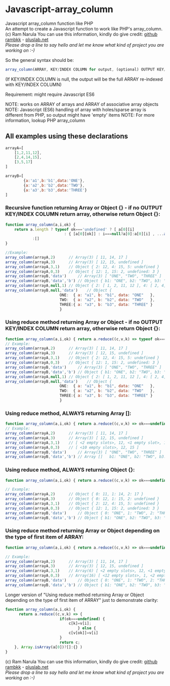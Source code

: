 # Javascript-array_column
Javascript array_column function like PHP\
An attempt to create a Javascript function to work like PHP's array_column.\
(c) Ram Narula You can use this information, kindly do give credit: [github rambkk](https://github.com/rambkk) - [pluslab.net](https://pluslab.net)\
*Please drop a line to say hello and let me know what kind of project you are working on :-)*

So the general syntax should be:
```JavaScript
array_column(ARRAY, KEY/INDEX COLUMN for output, (optional) OUTPUT KEY/INDEX COLUMN to be used as key/index for the output)
```

(If KEY/INDEX COLUMN is null, the output will be the full ARRAY re-indexed with KEY/INDEX COLUMN)


Requirement: might require Javascript ES6

NOTE: works on ARRAY of arrays and ARRAY of associative array objects\
NOTE: Javascript (ES6) handling of array with holes/sparse array is different from PHP, so output might have 'empty' items
NOTE: For more information, lookup PHP array_column

## All examples using these declarations
```JavaScript
arrayA=[
    [1,2,11,12],
    [2,4,14,15],
    [3,5,17]
]

arrayB=[ 
        {a:'a1',b:'b1',data:'ONE'},
        {a:'a2',b:'b2',data:'TWO'},
        {a:'a3',b:'b3',data:'THREE'}
]


```
  
### Recursive function returning Array or Object {} - if no OUTPUT KEY/INDEX COLUMN return array, otherwise return Object {}:
```Javascript
function array_column(a,i,ok) { 
	return a.length ? typeof ok==='undefined' ? [ a[0][i]              , ...array_column(a.slice(1),i,ok) ]
						  : { [a[0][ok]] : i===null?a[0]:a[0][i] , ...array_column(a.slice(1),i,ok) }
			:[]							
}

//Example:
array_column(arrayA,2)   	// Array(3) [ 11, 14, 17 ]
array_column(arrayA,3) 		// Array(3) [ 12, 15, undefined ]
array_column(arrayA,3,1)	// Object { 2: 12, 4: 15, 5: undefined }
array_column(arrayA,0,3)	// Object { 12: 1, 15: 2, undefined: 3 }
array_column(arrayB,'data')  	// Array(3) [ "ONE", "TWO", "THREE" ]
array_column(arrayB,'data','b') // Object { b1: "ONE", b2: "TWO", b3: "THREE" }
array_column(arrayA,null,1)	// Object { 2: [ 1, 2, 11, 12 ], 4: [ 2, 4, 14, 15 ], 5: [ 3, 5, 17 ] }
array_column(arrayB,null,'data')	// Object {
						ONE:  { a: "a1", b: "b1", data: "ONE"   },
						TWO:  { a: "a2", b: "b2", data: "TWO"   },
						THREE:{ a: "a3", b: "b3", data: "THREE" }
						}
```
  
### Using reduce method returning Array or Object - if no OUTPUT KEY/INDEX COLUMN return array, otherwise return Object {}:
```JavaScript
function array_column(a,i,ok) { return a.reduce((c,v,k) => typeof ok==='undefined' ? [c[k]=v[i],c][1] : [c[v[ok]]=i===null?v:v[i],c][1],ok===undefined?[]:{}) }
// Example:
array_column(arrayA,2)   	// Array(3) [ 11, 14, 17 ]
array_column(arrayA,3) 		// Array(3) [ 12, 15, undefined ]
array_column(arrayA,3,1)	// Object { 2: 12, 4: 15, 5: undefined }
array_column(arrayA,0,3)	// Object { 12: 1, 15: 2, undefined: 3 }
array_column(arrayB,'data')  	// Array(3) [ "ONE", "TWO", "THREE" ]
array_column(arrayB,'data','b') // Object { b1: "ONE", b2: "TWO", b3: "THREE" }
array_column(arrayA,null,1)	// Object { 2: [ 1, 2, 11, 12 ], 4: [ 2, 4, 14, 15 ], 5: [ 3, 5, 17 ] }
array_column(arrayB,null,'data')	// Object {
						ONE:  { a: "a1", b: "b1", data: "ONE"   },
						TWO:  { a: "a2", b: "b2", data: "TWO"   },
						THREE:{ a: "a3", b: "b3", data: "THREE" }
						}
```
  
### Using reduce method, ALWAYS returning Array []:
```JavaScript
function array_column(a,i,ok) { return a.reduce((c,v,k) => ok===undefined ? [c[k]=v[i],c][1] : [c[v[ok]]=i===null?v:v[i],c][1],[]) }
// Example:
array_column(arrayA,2)   	// Array(3) [ 11, 14, 17 ]
array_column(arrayA,3)   	// Array(3) [ 12, 15, undefined ]
array_column(arrayA,3,1) 	// [ <2 empty slots>, 12, <1 empty slot>, 15, undefined ]  (simplified: Array [1]=12, [3]=15, [3]=undefined)
array_column(arrayA,0,3) 	// [ <10 empty slots>, 12, 15 ] 
array_column(arrayB,'data') 	// Array(3) [ "ONE", "TWO", "THREE" ]
array_column(arrayB,'data','b') // Array []   b1: "ONE", b2: "TWO", b3: "THREE"
```
  
### Using reduce method, ALWAYS returning Object {}:
```JavaScript
function array_column(a,i,ok) { return a.reduce((c,v,k) => ok===undefined ? [c[k]=v[i],c][1] : [c[v[ok]]=i===null?v:v[i],c][1],{}) }

// Example:
array_column(arrayA,2)   	// Object { 0: 11, 1: 14, 2: 17 }
array_column(arrayA,3)   	// Object { 0: 12, 1: 15, 2: undefined }
array_column(arrayA,3,1)	// Object { 2: 12, 4: 15, 5: undefined }
array_column(arrayA,0,3)	// Object { 12: 1, 15: 2, undefined: 3 }
array_column(arrayB,'data')  	// Object { 0: "ONE", 1: "TWO", 2: "THREE" }
array_column(arrayB,'data','b') // Object { b1: "ONE", b2: "TWO", b3: "THREE" }
```
  
### Using reduce method returning Array or Object depending on the type of first item of ARRAY:
```JavaScript
function array_column(a,i,ok) { return a.reduce((c,v,k) => ok===undefined ? [c[k]=v[i],c][1] : [c[v[ok]]=i===null?v:v[i],c][1],Array.isArray(a[0])?[]:{}) }

// Example:
array_column(arrayA,2)   	// Array(3) [ 11, 14, 17 ]
array_column(arrayA,3)   	// Array(3) [ 12, 15, undefined ]
array_column(arrayA,3,1)	// Array(6) [ <2 empty slots>, 12, <1 empty slot>, 15, undefined ]
array_column(arrayA,0,3)	// Array(16) [ <12 empty slots>, 1, <2 empty slots>, 2 ]
array_column(arrayB,'data')  	// Object { 0: "ONE", 1: "TWO", 2: "THREE" }
array_column(arrayB,'data','b') // Object { b1: "ONE", b2: "TWO", b3: "THREE" }
```
  
Longer version of "Using reduce method returning Array or Object depending on the type of first item of ARRAY" just to demonstrate clarity:
```JavaScript
function array_column(a,i,ok) {
      return a.reduce((c,v,k) => { 
                  		if(ok===undefined) {
		                  	c[k]=v[i];
                              	} else {
                  			c[v[ok]]=v[i]
		                }
                  		return c; 
	}, Array.isArray(a[0])?[]:{} )
}
```


(c) Ram Narula You can use this information, kindly do give credit: [github rambkk](https://github.com/rambkk) - [pluslab.net](https://pluslab.net)\
*Please drop a line to say hello and let me know what kind of project you are working on :-)*
